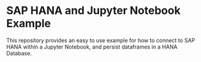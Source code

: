 # SAP HANA and Jupyter Notebook Example
This repository provides an easy to use example for how to connect to SAP HANA within a Jupyter Notebook, and persist dataframes in a HANA Database.

## 
